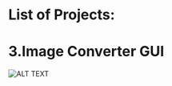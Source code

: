 # List of Projects:



# 3.Image Converter GUI
![ALT TEXT](https://github.com/SaifurRR/GUI_Design_with_Python/blob/main/Images/3_image_file_converter.jpg)
